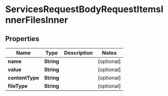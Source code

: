

# ServicesRequestBodyRequestItemsInnerFilesInner


## Properties

| Name | Type | Description | Notes |
|------------ | ------------- | ------------- | -------------|
|**name** | **String** |  |  [optional] |
|**value** | **String** |  |  [optional] |
|**contentType** | **String** |  |  [optional] |
|**fileType** | **String** |  |  [optional] |



